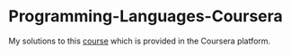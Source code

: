 # Programming-Languages-Coursera
My solutions to this [course](https://www.coursera.org/learn/programming-languages) which is  provided in  the Coursera platform.
